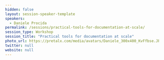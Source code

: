```yaml
---
hidden: false
layout: session-speaker-template
speakers: 
  - Daniele Procida
permalink: /sessions/practical-tools-for-documentation-at-scale/
session_type: Workshop
session_title: "Practical tools for documentation at scale"
photo_url: https://pretalx.com/media/avatars/Daniele_300x400_KvFfbse.JPG
twitter: null
website: null
---
```


